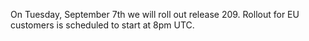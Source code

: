 
On Tuesday, September 7th we will roll out release 209. Rollout for EU customers is scheduled to start at 8pm UTC.
